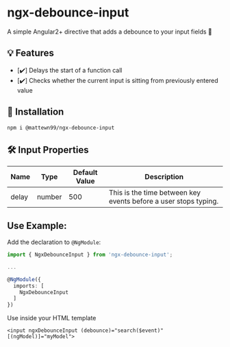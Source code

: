 # ngx-debounce-input

A simple Angular2+ directive that adds a debounce to your input fields 🚀

## 💡 Features
* [✔️] Delays the start of a function call
* [✔️] Checks whether the current input is sitting from previously entered value

## 🚀 Installation

```bash
npm i @mattewn99/ngx-debounce-input
```

## 🛠 Input Properties

| Name      | Type      | Default Value | Description                                                    |
| --------- | --------- | ------------- | -------------------------------------------------------------- |
| delay     | number    | 500            | This is the time between key events before a user stops typing. |

## Use Example:

Add the declaration to `@NgModule`:

```typescript
import { NgxDebounceInput } from 'ngx-debounce-input';

...

@NgModule({
  imports: [
    NgxDebounceInput
  ]
})
```

Use inside your HTML template

```
<input ngxDebounceInput (debounce)="search($event)" [(ngModel)]="myModel">
```